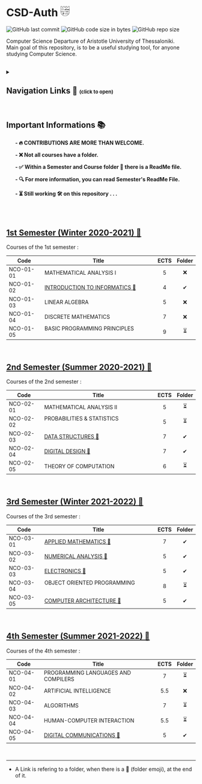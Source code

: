 # CSD-Auth <img src="CSD Logo.png" height="28">

<img alt="GitHub last commit" src="https://img.shields.io/github/last-commit/tsingi-chris/CSD-Auth"> <img alt="GitHub code size in bytes" src="https://img.shields.io/github/languages/code-size/tsingi-chris/CSD-Auth"> <img alt="GitHub repo size" src="https://img.shields.io/github/repo-size/tsingi-chris/CSD-Auth">

Computer Science Departure of Aristotle University of Thessaloniki. <br />
Main goal of this repository, is to be a useful studying tool, for anyone studying Computer Science. 
<br/>
<br/>

<details>
<summary>

## Navigation Links 🔗 <font size="2">(click to open)</font>
</summary>



- [Important Informations](https://github.com/tsingi-chris/CSD-Auth#important-informations-) 📚
- [1st Semester](https://github.com/tsingi-chris/CSD-Auth#1st-semester-winter-2020-2021-) ✅      
- [2nd Semester](https://github.com/tsingi-chris/CSD-Auth#2nd-semester-summer-2020-2021-) ✅
- [3rd Semester](https://github.com/tsingi-chris/CSD-Auth#3rd-semester-winter-2021-2022-) ✅
- [4th Semester](https://github.com/tsingi-chris/CSD-Auth#4th-semester-summer-2021-2022-) ✅
- 5th Semester ⏳
- 6th Semester
- 7th Semester
- 8th Semester

</details>

<br/>

## Important Informations 📚

&nbsp;&nbsp;&nbsp;&nbsp;&nbsp;&nbsp;__- 🔥 CONTRIBUTIONS ARE MORE THAN WELCOME.__
<!-- --
&nbsp;&nbsp;&nbsp;&nbsp;&nbsp;&nbsp;__- 🚨 A Link is refering to a folder, when there is a 📂 (folder emoji), at the end of it..__
<!---->
&nbsp;&nbsp;&nbsp;&nbsp;&nbsp;&nbsp;__- ❌ Not all courses have a folder.__

&nbsp;&nbsp;&nbsp;&nbsp;&nbsp;&nbsp;__- ✅ Within a Semester and Course folder 📁 there is a ReadMe file.__

&nbsp;&nbsp;&nbsp;&nbsp;&nbsp;&nbsp;__- 🔍 For more information, you can read Semester's ReadMe File.__

&nbsp;&nbsp;&nbsp;&nbsp;&nbsp;&nbsp;__- ⏳ Still working 🛠️ on this repository . . .__

<br /><br />


## [1st Semester (Winter 2020-2021) 📂](https://github.com/tsingi-chris/CSD-Auth/tree/main/1st%20Semester)

<!-- [Link for this folder]() -->

Courses of the 1st semester :

| Code      | Title                                | ECTS | Folder |
| --------- | ------------------------------------ | :--: | :----: |
| NCO-01-01 | MATHEMATICAL ANALYSIS I              | 5    | ❌    |
| NCO-01-02 | [INTRODUCTION TO INFORMATICS 📂](https://github.com/tsingi-chris/CSD-Auth/tree/main/1st%20Semester/Introduction%20to%20Informatics)          | 4    | ✔    |
| NCO-01-03 | LINEAR ALGEBRA                       | 5    | ❌    |
| NCO-01-04 | DISCRETE MATHEMATICS                 | 7    | ❌    |
| NCO-01-05 | BASIC PROGRAMMING PRINCIPLES &nbsp;&nbsp;&nbsp;&nbsp;&nbsp;&nbsp;&nbsp;&nbsp;&nbsp;&nbsp;&nbsp;&nbsp;&nbsp;&nbsp;&nbsp;&nbsp;&nbsp;&nbsp;         | 9    | ⏳    |
<br/>



## [2nd Semester (Summer 2020-2021) 📂](https://github.com/tsingi-chris/CSD-Auth/tree/main/2nd%20Semester)
<!-- [Link for this folder]() -->

Courses of the 2nd semester :

| Code      | Title                                | ECTS | Folder |
| --------- | ------------------------------------ | :--: | :----: |
| NCO-02-01 | MATHEMATICAL ANALYSIS II             | 5    | ⏳    |
| NCO-02-02 | PROBABILITIES & STATISTICS &nbsp;&nbsp;&nbsp;&nbsp;&nbsp;&nbsp;&nbsp;&nbsp;&nbsp;&nbsp;&nbsp;&nbsp;&nbsp;&nbsp;&nbsp;&nbsp;&nbsp;&nbsp;&nbsp;&nbsp;&nbsp;&nbsp;&nbsp;&nbsp;&nbsp;&nbsp;&nbsp;&nbsp;&nbsp;&nbsp;          | 5    | ⏳    |
| NCO-02-03 | [DATA STRUCTURES 📂](https://github.com/tsingi-chris/CSD-Auth/tree/main/2nd%20Semester/Data%20Structures)                      | 7    | ✔    |
| NCO-02-04 | [DIGITAL DESIGN 📂](https://github.com/tsingi-chris/CSD-Auth/tree/main/2nd%20Semester/Digital%20Design) | 7    | ✔     |
| NCO-02-05 | THEORY OF COMPUTATION                | 6    | ⏳    |
<br/>



## [3rd Semester (Winter 2021-2022) 📂](https://github.com/tsingi-chris/CSD-Auth/tree/main/3rd%20Semester)

<!-- [Link for this folder]() -->

Courses of the 3rd semester :

| Code      | Title                                | ECTS | Folder |
| --------- | ------------------------------------ | :--: | :----: |
| NCO-03-01 | [APPLIED MATHEMATICS 📂](https://github.com/tsingi-chris/CSD-Auth/tree/main/3rd%20Semester/Applied%20Mathematics)          | 7    | ✔    |
| NCO-03-02 | [NUMERICAL ANALYSIS 📂](https://github.com/tsingi-chris/CSD-Auth/tree/main/3rd%20Semester/Numerical-Analysis)              | 5    | ✔     |
| NCO-03-03 | [ELECTRONICS 📂](https://github.com/tsingi-chris/CSD-Auth/tree/main/3rd%20Semester/Electronics)                            | 5    | ✔    |
| NCO-03-04 | OBJECT ORIENTED PROGRAMMING &nbsp;&nbsp;&nbsp;&nbsp;&nbsp;&nbsp;&nbsp;&nbsp;&nbsp;&nbsp;&nbsp;&nbsp;&nbsp;&nbsp;&nbsp;&nbsp;&nbsp;&nbsp;          | 8    | ⏳    |
| NCO-03-05 | [COMPUTER ARCHITECTURE 📂](https://github.com/tsingi-chris/CSD-Auth/tree/main/3rd%20Semester/Computer%20Architecture)      | 5    | ✔    |
<br/>



## [4th Semester (Summer 2021-2022) 📂](https://github.com/tsingi-chris/CSD-Auth/tree/main/4th%20Semester)

<!-- [Link for this folder]() -->

Courses of the 4th semester :

| Code      | Title                                | ECTS | Folder |
| --------- | ------------------------------------ | :--: | :----: |
| NCO-04-01 | PROGRAMMING LANGUAGES AND  COMPILERS | 7    | ⏳    |
| NCO-04-02 | ARTIFICIAL INTELLIGENCE              | 5.5  | ❌    |
| NCO-04-03 | ALGORITHMS                           | 7    | ⏳    |
| NCO-04-04 | HUMAN-COMPUTER INTERACTION           | 5.5  | ⏳    |
| NCO-04-05 | [DIGITAL COMMUNICATIONS 📂](https://github.com/tsingi-chris/CSD-Auth/tree/main/4th%20Semester/Digital%20Communications)          | 5    | ✔    |
<!--
<br/>



## 5th Semester (Winter 2021-2022) 📂
<!-- [Link for this folder]() 

Courses of the 5th semester :

| Code      | Title                                | ECTS | Folder |
| --------- | ------------------------------------ | :--: | :----: |
| NCO-05-01 | SIGNALS AND SYSTEMS                  | 7    | ...    |
| NCO-05-02 | COMMUNICATION NETWORKS &nbsp;&nbsp;&nbsp;&nbsp;&nbsp;&nbsp;&nbsp;&nbsp;&nbsp;&nbsp;&nbsp;&nbsp;&nbsp;&nbsp;&nbsp;&nbsp;&nbsp;&nbsp;&nbsp;&nbsp;&nbsp;&nbsp;&nbsp;&nbsp;&nbsp; | 6    | ...    |
| NCO-05-03 | DATABASES                            | 7    | ...    |
| NCO-05-04 | OPERATING SYSTEMS                    | 5    | ...    |
| NCO-05-05 | SOFTWARE ENGINEERING                 | 5    | ...    |
<br/>

-->
<!-- 
## 6th Semester

[Link for this folder]()

Courses of the 6th semester

| Code      | Title                                       | ECTS | Folder |
| --------- | ------------------------------------------- | :--: | :----: |
| NDM-06-02 | STOCHASTIC SIGNAL PROCESSING                | -    | ❌    |
| NDM-06-04 | PATTERN RECOGNITION-STATISTICAL LEARNING    | -    | ❌    |
| NDM-07-04 | COMPUTER GRAPHICS                           | -    | ❌    |
| NDM-08-04 | BIOINFORMATICS I - COMPUTATIONAL BIOLOGY    | -    | ❌    |
| NET-06-01 | 	MOBILE DEVICE INTERFACES                  | -    | ❌    |
|    ...    |                    ...                      | ...  |  ...  |
<br/>


-->

<br />
<hr />

- A Link is refering to a folder, when there is a 📂 (folder emoji), at the end of it. 